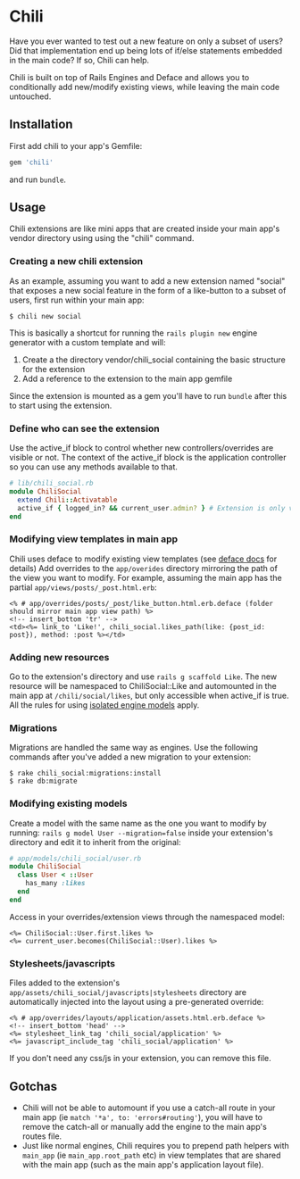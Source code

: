 # Chili

Have you ever wanted to test out a new feature on only a subset of users?
Did that implementation end up being lots of if/else statements embedded in the main code?
If so, Chili can help.

Chili is built on top of Rails Engines and Deface and allows you to conditionally add new/modify existing views,
while leaving the main code untouched.

## Installation

First add chili to your app's Gemfile:

```ruby
gem 'chili'
```

and run `bundle`.

## Usage

Chili extensions are like mini apps that are created inside your main app's vendor directory using using the "chili" command.

### Creating a new chili extension

As an example, assuming you want to add a new extension named "social" that exposes a new social feature in the form of a like-button
to a subset of users, first run within your main app:

    $ chili new social

This is basically a shortcut for running the `rails plugin new` engine generator with a custom template and will:

1. Create a the directory vendor/chili_social containing the basic structure for the extension
2. Add a reference to the extension to the main app gemfile

Since the extension is mounted as a gem you'll have to run `bundle`
after this to start using the extension.

### Define who can see the extension

Use the active_if block to control whether new controllers/overrides are visible or not.
The context of the active_if block is the application controller so you can use any methods available to that.

```ruby
# lib/chili_social.rb
module ChiliSocial
  extend Chili::Activatable
  active_if { logged_in? && current_user.admin? } # Extension is only visible to logged in admin users
end
```

### Modifying view templates in main app

Chili uses deface to modify existing view templates (see [deface docs](https://github.com/railsdog/deface#using-the-deface-dsl-deface-files) for details)
Add overrides to the `app/overides` directory mirroring the path of the view you want to modify.
For example, assuming the main app has the partial `app/views/posts/_post.html.erb`:

```erb
<% # app/overrides/posts/_post/like_button.html.erb.deface (folder should mirror main app view path) %>
<!-- insert_bottom 'tr' -->
<td><%= link_to 'Like!', chili_social.likes_path(like: {post_id: post}), method: :post %></td>
```

### Adding new resources

Go to the extension's directory and use `rails g scaffold Like`. The new resource will be namespaced to ChiliSocial::Like
and automounted in the main app at `/chili/social/likes`, but only accessible when active_if is true.
All the rules for using [isolated engine models](http://railscasts.com/episodes/277-mountable-engines?view=asciicast) apply.

### Migrations

Migrations are handled the same way as engines. Use the
following commands after you've added a new migration to your extension:

    $ rake chili_social:migrations:install
    $ rake db:migrate

### Modifying existing models

Create a model with the same name as the one you want to modify by running: `rails g model User --migration=false` inside your extension's directory
and edit it to inherit from the original:

```ruby
# app/models/chili_social/user.rb
module ChiliSocial
  class User < ::User
    has_many :likes
  end
end
```

Access in your overrides/extension views through the namespaced model:

```erb
<%= ChiliSocial::User.first.likes %>
<%= current_user.becomes(ChiliSocial::User).likes %>
```

### Stylesheets/javascripts

Files added to the extension's `app/assets/chili_social/javascripts|stylesheets` directory are automatically injected into the layout using a pre-generated override:

```erb
<% # app/overrides/layouts/application/assets.html.erb.deface %>
<!-- insert_bottom 'head' -->
<%= stylesheet_link_tag 'chili_social/application' %>
<%= javascript_include_tag 'chili_social/application' %>
```

If you don't need any css/js in your extension, you can remove this file.

## Gotchas

- Chili will not be able to automount if you use a catch-all route in your main app (ie `match '*a', to: 'errors#routing'`), you will have to remove the catch-all or manually add the engine to the main app's routes file.
- Just like normal engines, Chili requires you to prepend path helpers with `main_app` (ie `main_app.root_path` etc) in view templates that are shared with the main app (such as the main app's application layout file).
